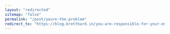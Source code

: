 ```yaml
---
layout: "redirected"
sitemap: "false"
permalink: "/post/youre-the-problem"
redirect_to: "https://blog.bretthard.in/you-are-responsible-for-your-emotions-a4d4bd4faeb0"
---
```

